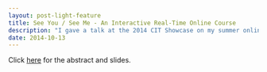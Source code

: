 ```yaml
---
layout: post-light-feature
title: See You / See Me - An Interactive Real-Time Online Course
description: "I gave a talk at the 2014 CIT Showcase on my summer online course."
date: 2014-10-13
---
```


Click [here](http://cit.duke.edu/showcase2014/schedule/see-you-see-me/) for the abstract and slides.